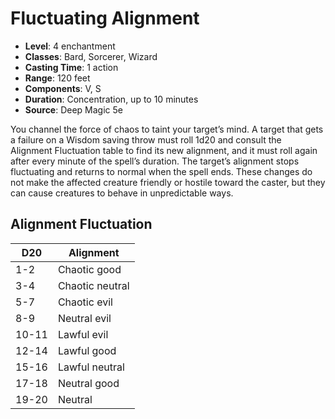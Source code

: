 # Fluctuating Alignment

- **Level**: 4 enchantment
- **Classes**: Bard, Sorcerer, Wizard
- **Casting Time**: 1 action
- **Range**: 120 feet
- **Components**: V, S
- **Duration**: Concentration, up to 10 minutes
- **Source**: Deep Magic 5e

You channel the force of chaos to taint your target’s mind. A target that gets a failure on a Wisdom saving throw must roll 1d20 and consult the Alignment Fluctuation table to find its new alignment, and it must roll again after every minute of the spell’s duration. The target’s alignment stops fluctuating and returns to normal when the spell ends. These changes do not make the affected creature friendly or hostile toward the caster, but they can cause creatures to behave in unpredictable ways.
 ## Alignment Fluctuation 
| D20 | Alignment |
|---|---|
| 1-2 | Chaotic good |
| 3-4 | Chaotic neutral |
| 5-7 | Chaotic evil |
| 8-9 | Neutral evil |
| 10-11 | Lawful evil |
| 12-14 | Lawful good |
| 15-16 | Lawful neutral |
| 17-18 | Neutral good |
| 19-20 | Neutral |

